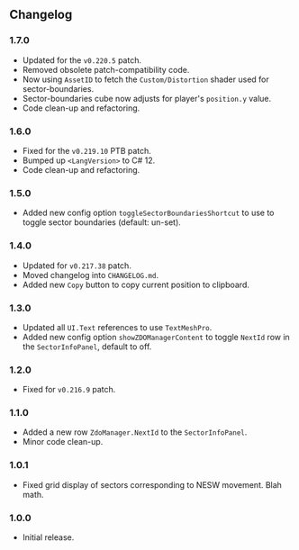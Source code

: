## Changelog

### 1.7.0

  * Updated for the `v0.220.5` patch.
  * Removed obsolete patch-compatibility code.
  * Now using `AssetID` to fetch the `Custom/Distortion` shader used for sector-boundaries.
  * Sector-boundaries cube now adjusts for player's `position.y` value.
  * Code clean-up and refactoring.

### 1.6.0

  * Fixed for the `v0.219.10` PTB patch.
  * Bumped up `<LangVersion>` to C# 12.
  * Code clean-up and refactoring.

### 1.5.0

  * Added new config option `toggleSectorBoundariesShortcut` to use to toggle sector boundaries (default: un-set).

### 1.4.0

  * Updated for `v0.217.38` patch.
  * Moved changelog into `CHANGELOG.md`.
  * Added new `Copy` button to copy current position to clipboard.

### 1.3.0

  * Updated all `UI.Text` references to use `TextMeshPro`.
  * Added new config option `showZDOManagerContent` to toggle `NextId` row in the `SectorInfoPanel`, default to off.

### 1.2.0

  * Fixed for `v0.216.9` patch.

### 1.1.0

  * Added a new row `ZdoManager.NextId` to the `SectorInfoPanel`.
  * Minor code clean-up.

### 1.0.1

  * Fixed grid display of sectors corresponding to NESW movement. Blah math.

### 1.0.0

  * Initial release.
